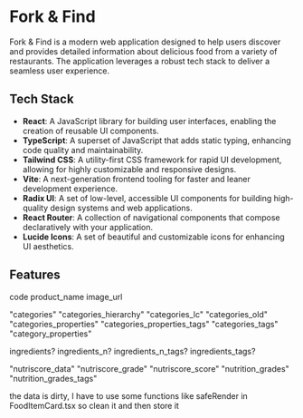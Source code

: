 # **Fork & Find**

<p>Fork & Find is a modern web application designed to help users discover and provides detailed information about delicious food from a variety of restaurants. The application leverages a robust tech stack to deliver a seamless user experience.</p>

## Tech Stack
- **React**: A JavaScript library for building user interfaces, enabling the creation of reusable UI components.
- **TypeScript**: A superset of JavaScript that adds static typing, enhancing code quality and maintainability.
- **Tailwind CSS**: A utility-first CSS framework for rapid UI development, allowing for highly customizable and responsive designs.
- **Vite**: A next-generation frontend tooling for faster and leaner development experience.
- **Radix UI**: A set of low-level, accessible UI components for building high-quality design systems and web applications.
- **React Router**: A collection of navigational components that compose declaratively with your application.
- **Lucide Icons**: A set of beautiful and customizable icons for enhancing UI aesthetics.

## Features


code
product_name
image_url
 
"categories"
"categories_hierarchy"
"categories_lc"
"categories_old"
"categories_properties"
"categories_properties_tags"
"categories_tags"
"category_properties"

ingredients?
ingredients_n?
ingredients_n_tags?
ingredients_tags?

"nutriscore_data"
"nutriscore_grade"
"nutriscore_score"
"nutrition_grades"
"nutrition_grades_tags"

the data is dirty, I have to use some functions like safeRender in FoodItemCard.tsx so clean it and then store it